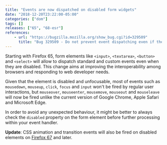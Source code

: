 ```yaml
---
title: "Events are now dispatched on disabled form widgets"
date: "2018-12-20T23:22:00-05:00"
categories: ["dom"]
tags: []
releases: ["65", "68-esr"]
references:
    - url: "https://bugzilla.mozilla.org/show_bug.cgi?id=329509"
      title: "Bug 329509 - Do not prevent event dispatching even if there is no prescontext or (form) element is disabled"
---
```

Starting with Firefox 65, form elements like `<input>`, `<textarea>`, `<button>` and `<select>` will allow to dispatch standard and custom events even when they are disabled. This change aims at improving the interoperability among browsers and responding to web developer needs.

Given that the element is disabled and unfocusable, most of events such as `mousedown`, `mouseup`, `click`, `focus` and `input` won't be fired by regular user interactions, but `mouseover`, `mouseenter`, `mousemove`, `mouseout` and `mouseleave` will now be fired unlike the current version of Google Chrome, Apple Safari and Microsoft Edge.

In order to avoid any unexpected behaviour, it might be better to always check the `disabled` property on the form element before further processing within your event handler.

**Update**: CSS animation and transition events will also be fired on disabled elements on [Firefox 67](https://www.fxsitecompat.dev/en-CA/docs/2019/css-animation-and-transition-events-are-now-fired-on-disabled-form-widgets/) and later.
